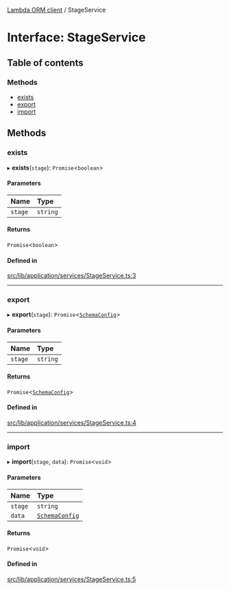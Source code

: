 [Lambda ORM client](../README.md) / StageService

# Interface: StageService

## Table of contents

### Methods

- [exists](StageService.md#exists)
- [export](StageService.md#export)
- [import](StageService.md#import)

## Methods

### exists

▸ **exists**(`stage`): `Promise`\<`boolean`\>

#### Parameters

| Name | Type |
| :------ | :------ |
| `stage` | `string` |

#### Returns

`Promise`\<`boolean`\>

#### Defined in

[src/lib/application/services/StageService.ts:3](https://github.com/FlavioLionelRita/lambdaorm-client-node/blob/2403c1f/src/lib/application/services/StageService.ts#L3)

___

### export

▸ **export**(`stage`): `Promise`\<[`SchemaConfig`](SchemaConfig.md)\>

#### Parameters

| Name | Type |
| :------ | :------ |
| `stage` | `string` |

#### Returns

`Promise`\<[`SchemaConfig`](SchemaConfig.md)\>

#### Defined in

[src/lib/application/services/StageService.ts:4](https://github.com/FlavioLionelRita/lambdaorm-client-node/blob/2403c1f/src/lib/application/services/StageService.ts#L4)

___

### import

▸ **import**(`stage`, `data`): `Promise`\<`void`\>

#### Parameters

| Name | Type |
| :------ | :------ |
| `stage` | `string` |
| `data` | [`SchemaConfig`](SchemaConfig.md) |

#### Returns

`Promise`\<`void`\>

#### Defined in

[src/lib/application/services/StageService.ts:5](https://github.com/FlavioLionelRita/lambdaorm-client-node/blob/2403c1f/src/lib/application/services/StageService.ts#L5)
